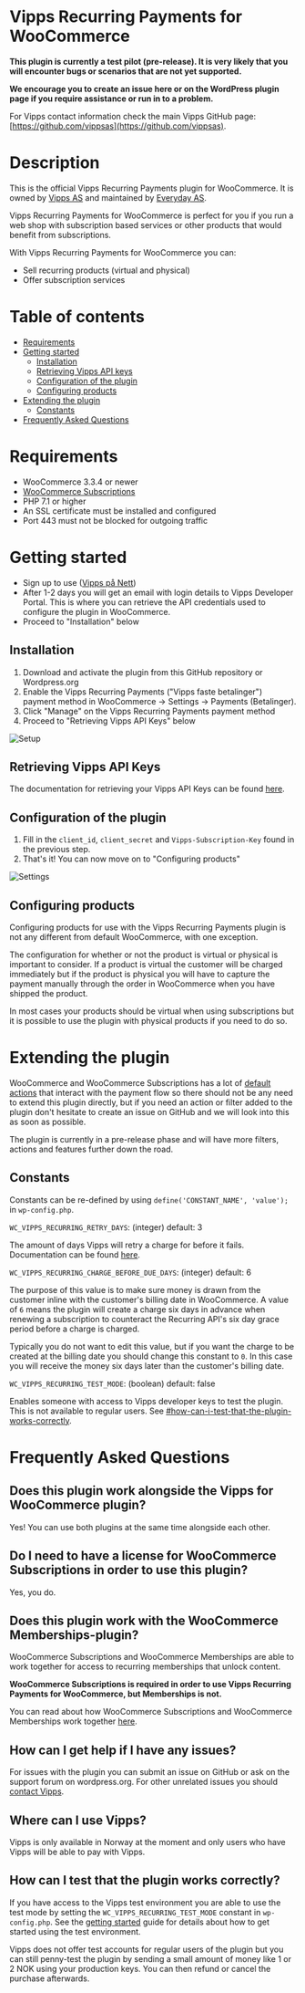 # Vipps Recurring Payments for WooCommerce

**This plugin is currently a test pilot (pre-release). It is very likely that you will encounter bugs or scenarios that are not yet supported.**

**We encourage you to create an issue here or on the WordPress plugin page if you require assistance or run in to a problem.**

For Vipps contact information check the main Vipps GitHub page: [https://github.com/vippsas](https://github.com/vippsas).

# Description

This is the official Vipps Recurring Payments plugin for WooCommerce. It is owned by [Vipps AS](https://vipps.no) and maintained by [Everyday AS](https://everyday.no).

Vipps Recurring Payments for WooCommerce is perfect for you if you run a web shop with subscription based services or other products that would benefit from subscriptions.

With Vipps Recurring Payments for WooCommerce you can:

* Sell recurring products (virtual and physical)
* Offer subscription services

# Table of contents

* [ Requirements ](#requirements)
* [ Getting started ](#getting-started)
  * [ Installation ](#installation)
  * [ Retrieving Vipps API keys ](#retrieving-vipps-api-keys)
  * [ Configuration of the plugin ](#configuration-of-the-plugin)
  * [ Configuring products ](#configuring-products)
* [ Extending the plugin ](#extending-the-plugin)
  * [ Constants ](#constants)
* [ Frequently Asked Questions ](#frequently-asked-questions)

# Requirements

* WooCommerce 3.3.4 or newer
* [WooCommerce Subscriptions](https://woocommerce.com/products/woocommerce-subscriptions/)
* PHP 7.1 or higher
* An SSL certificate must be installed and configured
* Port 443 must not be blocked for outgoing traffic

# Getting started

* Sign up to use ([Vipps på Nett](https://www.vipps.no/signup/vippspanett/))
* After 1-2 days you will get an email with login details to Vipps Developer Portal. This is where you can retrieve the API credentials used to configure the plugin in WooCommerce.
* Proceed to "Installation" below

## Installation

1. Download and activate the plugin from this GitHub repository or Wordpress.org
2. Enable the Vipps Recurring Payments ("Vipps faste betalinger") payment method in WooCommerce -> Settings -> Payments (Betalinger).
3. Click "Manage" on the Vipps Recurring Payments payment method
4. Proceed to "Retrieving Vipps API Keys" below

![Setup](https://raw.githubusercontent.com/vippsas/vipps-recurring-woocommerce/master/wp-org-assets/screenshot-1.png)

## Retrieving Vipps API Keys

The documentation for retrieving your Vipps API Keys can be found [here](https://github.com/vippsas/vipps-developers/blob/master/vipps-getting-started.md#getting-the-api-keys).

## Configuration of the plugin

1. Fill in the `client_id`, `client_secret` and `Vipps-Subscription-Key` found in the previous step.
2. That's it! You can now move on to "Configuring products"

![Settings](https://raw.githubusercontent.com/vippsas/vipps-recurring-woocommerce/master/wp-org-assets/screenshot-2.png)

## Configuring products

Configuring products for use with the Vipps Recurring Payments plugin is not any different from default WooCommerce, with one exception.

The configuration for whether or not the product is virtual or physical is important to consider. 
If a product is virtual the customer will be charged immediately but if the product is physical you will have to capture the payment manually through the order in WooCommerce when you have shipped the product.

In most cases your products should be virtual when using subscriptions but it is possible to use the plugin with physical products if you need to do so.

# Extending the plugin

WooCommerce and WooCommerce Subscriptions has a lot of [default actions](https://docs.woocommerce.com/document/subscriptions/develop/action-reference/) that interact with the payment flow so there should not be any need to extend this plugin directly, 
but if you need an action or filter added to the plugin don't hesitate to create an issue on GitHub and we will look into this as soon as possible.

The plugin is currently in a pre-release phase and will have more filters, actions and features further down the road.

## Constants

Constants can be re-defined by using `define('CONSTANT_NAME', 'value');` in `wp-config.php`.

`WC_VIPPS_RECURRING_RETRY_DAYS`: (integer) default: 3

The amount of days Vipps will retry a charge for before it fails. Documentation can be found [here](https://github.com/vippsas/vipps-recurring-api/blob/master/vipps-recurring-api.md#charge-retries).

`WC_VIPPS_RECURRING_CHARGE_BEFORE_DUE_DAYS`: (integer) default: 6

The purpose of this value is to make sure money is drawn from the customer inline with the customer's billing date in WooCommerce.
A value of `6` means the plugin will create a charge six days in advance when renewing a subscription to counteract the Recurring API's six day grace period before a charge is charged.

Typically you do not want to edit this value, but if you want the charge to be created at the billing date you should change this constant to `0`. In this case you will receive the money six days later than the customer's billing date.

`WC_VIPPS_RECURRING_TEST_MODE`: (boolean) default: false

Enables someone with access to Vipps developer keys to test the plugin. This is not available to regular users. See [#how-can-i-test-that-the-plugin-works-correctly](#how-can-i-test-that-the-plugin-works-correctly).

# Frequently Asked Questions

## Does this plugin work alongside the Vipps for WooCommerce plugin?

Yes! You can use both plugins at the same time alongside each other.

## Do I need to have a license for WooCommerce Subscriptions in order to use this plugin?

Yes, you do.

## Does this plugin work with the WooCommerce Memberships-plugin?

WooCommerce Subscriptions and WooCommerce Memberships are able to work together for access to recurring memberships that unlock content.

**WooCommerce Subscriptions is required in order to use Vipps Recurring Payments for WooCommerce, but Memberships is not.**

You can read about how WooCommerce Subscriptions and WooCommerce Memberships work together [here](https://docs.woocommerce.com/document/woocommerce-memberships-subscriptions-integration/).

## How can I get help if I have any issues?

For issues with the plugin you can submit an issue on GitHub or ask on the support forum on wordpress.org. For other unrelated issues you should [contact Vipps](https://github.com/vippsas/vipps-developers/blob/master/contact.md).

## Where can I use Vipps?

Vipps is only available in Norway at the moment and only users who have Vipps will be able to pay with Vipps.

## How can I test that the plugin works correctly?

If you have access to the Vipps test environment you are able to use the test mode by setting the `WC_VIPPS_RECURRING_TEST_MODE` constant in `wp-config.php`. 
See the [getting started](https://github.com/vippsas/vipps-developers/blob/master/vipps-getting-started.md) guide for details about how to get started using the test environment.

Vipps does not offer test accounts for regular users of the plugin but you can still penny-test the plugin by sending a small amount of money like 1 or 2 NOK using your production keys. 
You can then refund or cancel the purchase afterwards.


